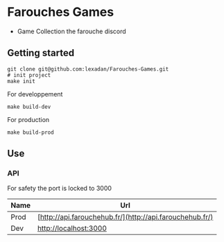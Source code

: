 # Farouches Games

-   Game Collection the farouche discord

## Getting started

```shell
git clone git@github.com:lexadan/Farouches-Games.git
# init project
make init
```

For developpement
```shell
make build-dev
```


For production
```shell
make build-prod
```

## Use

### API

For safety the port is locked to 3000

| Name   | Url                                                                             |
| ------ | ------------------------------------------------------------------------------- |
| Prod | [http://api.farouchehub.fr/](http://api.farouchehub.fr/)            |
| Dev   | [http://localhost:3000](http://localhost:3000)                      |

